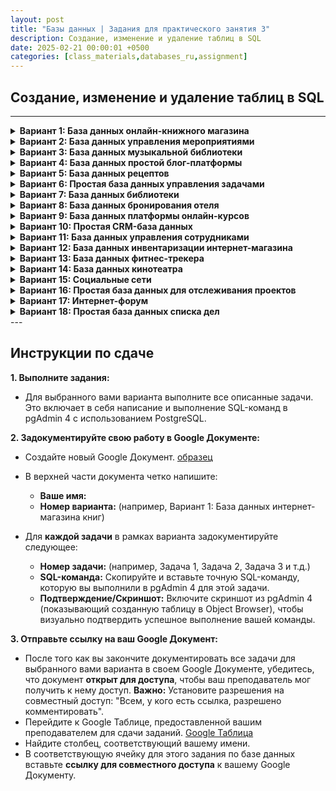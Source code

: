 ```yaml
---
layout: post
title: "Базы данных | Задания для практического занятия 3"
description: Создание, изменение и удаление таблиц в SQL
date: 2025-02-21 00:00:01 +0500
categories: [class_materials,databases_ru,assignment]
---
```


## Создание, изменение и удаление таблиц в SQL

---

<details markdown="1">
<summary><strong>Вариант 1: База данных онлайн-книжного магазина</strong></summary>
**Вариант 1: База данных онлайн-книжного магазина**

**Сценарий:** Вам поручено создать базу данных для онлайн-книжного магазина.  Эта база данных изначально будет управлять книгами и их авторами.

**Схемы таблиц:**

1.  **Таблица `books`:**
    *   `book_id`: Уникальный идентификатор для каждой книги (автоинкрементное целое число, первичный ключ).
    *   `title`: Название книги (текст, не null, максимальная длина 100 символов).
    *   `isbn`: Международный стандартный книжный номер (текст, уникальный, максимальная длина 20 символов).
    *   `publication_year`: Год публикации (целое число).
    *   `genre`: Жанр книги (текст, максимальная длина 50 символов).

2.  **Таблица `authors`:**
    *   `author_id`: Уникальный идентификатор для каждого автора (автоинкрементное целое число, первичный ключ).
    *   `author_name`: Имя автора (текст, не null, максимальная длина 100 символов).
    *   `nationality`: Национальность автора (текст, максимальная длина 50 символов).
    *   `birth_date`: Дата рождения автора (дата).

**Задания:**

1.  Создайте таблицы `books` и `authors` в вашей базе данных, используя оператор `CREATE TABLE`.
2.  Добавьте два новых столбца в таблицу `books`: `price` (десятичное число) и `stock_quantity` (целое число, значение по умолчанию 0).
3.  Измените столбец `genre` в таблице `books` так, чтобы его максимальная длина составляла 75 символов, и измените тип данных `publication_year` на `SMALLINT`.
4.  Переименуйте столбец `author_name` в таблице `authors` на `name` и переименуйте столбец `nationality` на `country`.
5.  Удалите столбец `birth_date` из таблицы `authors` и столбец `genre` из таблицы `books`.
6.  Удалите таблицу `authors` из базы данных, используя оператор `DROP TABLE`.

</details>
<details markdown="1">
<summary><strong>Вариант 2: База данных управления мероприятиями</strong></summary>
**Вариант 2: База данных управления мероприятиями**

**Сценарий:** Вы создаете базу данных для управления мероприятиями и местами проведения для компании, занимающейся организацией мероприятий.

**Схемы таблиц:**

1.  **Таблица `events`:**
    *   `event_id`: Уникальный идентификатор для каждого мероприятия (автоинкрементное целое число, первичный ключ).
    *   `event_name`: Название мероприятия (текст, не null, максимальная длина 100 символов).
    *   `event_date`: Дата мероприятия (дата, не null).
    *   `start_time`: Время начала мероприятия (время).
    *   `category`: Категория мероприятия (текст, максимальная длина 50 символов).

2.  **Таблица `venues`:**
    *   `venue_id`: Уникальный идентификатор для каждого места проведения (автоинкрементное целое число, первичный ключ).
    *   `venue_name`: Название места проведения (текст, не null, максимальная длина 100 символов).
    *   `address`: Адрес места проведения (текст, максимальная длина 200 символов).
    *   `capacity`: Максимальная вместимость места проведения (целое число).
    *   `venue_type`: Тип места проведения (например, 'зал', 'стадион', 'парк') (текст, максимальная длина 50 символов).

**Задания:**

1.  Создайте таблицы `events` и `venues` в вашей базе данных.
2.  Добавьте два новых столбца в таблицу `events`: `description` (текст) и `is_cancelled` (логический тип, значение по умолчанию false).
3.  Сделайте столбец `category` в таблице `events` `NOT NULL` и измените тип данных `capacity` в таблице `venues` на `BIGINT`.
4.  Переименуйте столбец `event_name` в таблице `events` на `title` и переименуйте столбец `venue_name` в таблице `venues` на `name`.
5.  Удалите столбец `start_time` из таблицы `events` и столбец `venue_type` из таблицы `venues`.
6.  Удалите таблицу `venues` из базы данных.

</details>
<details markdown="1">
<summary><strong>Вариант 3: База данных музыкальной библиотеки</strong></summary>
**Вариант 3: База данных музыкальной библиотеки**

**Сценарий:** Вы создаете базу данных для управления личной музыкальной библиотекой, отслеживая песни и исполнителей.

**Схемы таблиц:**

1.  **Таблица `songs`:**
    *   `song_id`: Уникальный идентификатор каждой песни (автоинкрементное целое число, первичный ключ).
    *   `song_title`: Название песни (текст, не null, максимальная длина 100 символов).
    *   `duration_seconds`: Продолжительность песни в секундах (целое число).
    *   `release_year`: Год выпуска песни (целое число).
    *   `genre`: Жанр песни (текст, максимальная длина 50 символов).

2.  **Таблица `artists`:**
    *   `artist_id`: Уникальный идентификатор каждого исполнителя (автоинкрементное целое число, первичный ключ).
    *   `artist_name`: Имя исполнителя (текст, не null, максимальная длина 100 символов).
    *   `origin_country`: Страна происхождения исполнителя (текст, максимальная длина 50 символов).
    *   `formation_year`: Год образования исполнителя (целое число).

**Задания:**

1.  Создать таблицы `songs` и `artists` в вашей базе данных.
2.  Добавить два новых столбца в таблицу `songs`: `album_name` (текст, максимальная длина 100 символов) и `play_count` (целое число, по умолчанию 0).
3.  Изменить столбец `genre` в таблице `songs`, установив максимальную длину 75 символов, и изменить тип данных `duration_seconds` на `REAL`.
4.  Переименовать столбец `song_title` в таблице `songs` на `title` и переименовать столбец `artist_name` в таблице `artists` на `name`.
5.  Удалить столбец `release_year` из таблицы `songs` и столбец `formation_year` из таблицы `artists`.
6.  Удалить таблицу `artists` из базы данных.

</details>
<details markdown="1">
<summary><strong>Вариант 4: База данных простой блог-платформы</strong></summary>
**Вариант 4: База данных простой блог-платформы**

**Сценарий:** Вы проектируете базу данных для простой блог-платформы, чтобы управлять записями блога и категориями.

**Схемы таблиц:**

1.  **Таблица `posts`:**
    *   `post_id`: Уникальный идентификатор каждой записи (автоинкрементное целое число, первичный ключ).
    *   `post_title`: Заголовок записи блога (текст, не null, максимальная длина 200 символов).
    *   `content`: Содержимое записи блога (текст).
    *   `publication_date`: Дата публикации записи (дата, по умолчанию текущая дата).
    *   `is_published`: Статус публикации (логическое значение, по умолчанию false).

2.  **Таблица `categories`:**
    *   `category_id`: Уникальный идентификатор каждой категории (автоинкрементное целое число, первичный ключ).
    *   `category_name`: Название категории (текст, не null, уникальное, максимальная длина 50 символов).
    *   `description`: Описание категории (текст, максимальная длина 200 символов).
    *   `created_at`: Временная метка создания категории (timestamp with time zone, по умолчанию текущая временная метка).

**Задания:**

1.  Создать таблицы `posts` и `categories` в вашей базе данных.
2.  Добавить два новых столбца в таблицу `posts`: `author_name` (текст, максимальная длина 100 символов) и `view_count` (целое число, по умолчанию 0).
3.  Изменить столбец `post_title` в таблице `posts`, установив максимальную длину 255 символов, и изменить тип данных `publication_date` на `TIMESTAMP`.
4.  Переименовать столбец `post_title` в таблице `posts` на `title` и переименовать столбец `category_name` в таблице `categories` на `name`.
5.  Удалить столбец `is_published` из таблицы `posts` и столбец `description` из таблицы `categories`.
6.  Удалить таблицу `categories` из базы данных.

</details>
<details markdown="1">
<summary><strong>Вариант 5: База данных рецептов</strong></summary>
**Вариант 5: База данных рецептов**

**Сценарий:** Вы создаете базу данных для хранения рецептов и их ингредиентов для приложения с рецептами.

**Схемы таблиц:**

1.  **Таблица `recipes`:**
    *   `recipe_id`: Уникальный идентификатор каждого рецепта (автоинкрементируемое целое число, первичный ключ).
    *   `recipe_name`: Название рецепта (текст, не null, максимальная длина 100 символов).
    *   `instructions`: Инструкции по приготовлению (текст).
    *   `cuisine_type`: Тип кухни (например, 'Итальянская', 'Мексиканская', 'Индийская') (текст, максимальная длина 50 символов).
    *   `preparation_time_minutes`: Время приготовления в минутах (целое число).

2.  **Таблица `ingredients`:**
    *   `ingredient_id`: Уникальный идентификатор каждого ингредиента (автоинкрементируемое целое число, первичный ключ).
    *   `ingredient_name`: Название ингредиента (текст, не null, уникальное, максимальная длина 100 символов).
    *   `is_vegetarian`: Указывает, является ли ингредиент вегетарианским (логический тип, по умолчанию true).
    *   `is_vegan`: Указывает, является ли ингредиент веганским (логический тип, по умолчанию false).

**Задания:**

1.  Создайте таблицы `recipes` и `ingredients` в вашей базе данных.
2.  Добавьте два новых столбца в таблицу `recipes`: `servings` (целое число, по умолчанию 1) и `rating` (числовой, точность 2, масштаб 1, например, 4.5).
3.  Измените столбец `cuisine_type` в таблице `recipes`, чтобы он имел максимальную длину 75 символов, и измените тип данных `preparation_time_minutes` на `SMALLINT`.
4.  Переименуйте столбец `recipe_name` в таблице `recipes` на `name` и переименуйте столбец `ingredient_name` в таблице `ingredients` на `name`.
5.  Удалите столбец `instructions` из таблицы `recipes` и столбец `is_vegan` из таблицы `ingredients`.
6.  Удалите таблицу `ingredients` из базы данных.

</details>
<details markdown="1">
<summary><strong>Вариант 6: Простая база данных управления задачами</strong></summary>
**Вариант 6: Простая база данных управления задачами**

**Сценарий:** Вы создаете базу данных для простого приложения управления задачами, чтобы управлять задачами и проектами.

**Схемы таблиц:**

1.  **Таблица `tasks`:**
    *   `task_id`: Уникальный идентификатор каждой задачи (автоинкрементируемое целое число, первичный ключ).
    *   `task_name`: Название задачи (текст, не null, максимальная длина 100 символов).
    *   `description`: Описание задачи (текст).
    *   `due_date`: Дата, к которой задача должна быть выполнена (дата).
    *   `status`: Статус задачи (например, 'To Do', 'In Progress', 'Completed') (текст, максимальная длина 50 символов, по умолчанию 'To Do').

2.  **Таблица `projects`:**
    *   `project_id`: Уникальный идентификатор каждого проекта (автоинкрементируемое целое число, первичный ключ).
    *   `project_name`: Название проекта (текст, не null, максимальная длина 100 символов).
    *   `start_date`: Дата начала проекта (дата).
    *   `end_date`: Дата, когда проект, как ожидается, закончится (дата).
    *   `priority`: Приоритет проекта (например, 'High', 'Medium', 'Low') (текст, максимальная длина 50 символов, по умолчанию 'Medium').

**Задания:**

1.  Создайте таблицы `tasks` и `projects` в вашей базе данных.
2.  Добавьте два новых столбца в таблицу `tasks`: `created_at` (метка времени с часовым поясом, по умолчанию текущая метка времени) и `is_urgent` (логический тип, по умолчанию false).
3.  Измените столбец `status` в таблице `tasks`, чтобы он имел максимальную длину 75 символов, и измените тип данных `due_date` на `TIMESTAMP`.
4.  Переименуйте столбец `task_name` в таблице `tasks` на `title` и переименуйте столбец `project_name` в таблице `projects` на `name`.
5.  Удалите столбец `description` из таблицы `tasks` и столбец `end_date` из таблицы `projects`.
6.  Удалите таблицу `projects` из базы данных.

</details>
<details markdown="1">
<summary><strong>Вариант 7: База данных библиотеки</strong></summary>
**Вариант 7: База данных библиотеки**

**Сценарий:** Вы создаете базу данных для небольшой библиотеки для управления книгами и читателями.

**Схемы таблиц:**

1.  **Таблица `books`:**
    *   `book_id`: Уникальный идентификатор для каждой книги (автоинкрементное целое число, первичный ключ).
    *   `book_title`: Название книги (текст, не null, максимальная длина 150 символов).
    *   `author`: Автор книги (текст, максимальная длина 100 символов).
    *   `publication_year`: Год публикации (целое число).
    *   `total_copies`: Общее количество доступных экземпляров (целое число, по умолчанию 1).

2.  **Таблица `members`:**
    *   `member_id`: Уникальный идентификатор для каждого читателя библиотеки (автоинкрементное целое число, первичный ключ).
    *   `member_name`: Имя читателя (текст, не null, максимальная длина 100 символов).
    *   `address`: Адрес читателя (текст, максимальная длина 200 символов).
    *   `phone_number`: Номер телефона читателя (текст, максимальная длина 20 символов).
    *   `registration_date`: Дата регистрации читателя (дата, по умолчанию текущая дата).

**Задания:**

1.  Создайте таблицы `books` и `members` в вашей базе данных.
2.  Добавьте два новых столбца в таблицу `books`: `isbn` (текст, уникальный, максимальная длина 20 символов) и `genre` (текст, максимальная длина 50 символов).
3.  Измените столбец `author` в таблице `books` на `NOT NULL` и измените тип данных `publication_year` в таблице `books` на `TEXT`.
4.  Переименуйте столбец `book_title` в таблице `books` на `title` и переименуйте столбец `member_name` в таблице `members` на `name`.
5.  Удалите столбец `publication_year` из таблицы `books` и столбец `address` из таблицы `members`.
6.  Удалите таблицу `members` из базы данных.

</details>
<details markdown="1">
<summary><strong>Вариант 8: База данных бронирования отеля</strong></summary>
**Вариант 8: База данных бронирования отеля**

**Сценарий:** Вы создаете базу данных для отеля для управления номерами и гостями.

**Схемы таблиц:**

1.  **Таблица `rooms`:**
    *   `room_id`: Уникальный идентификатор для каждого номера (автоинкрементное целое число, первичный ключ).
    *   `room_number`: Номер комнаты (текст, уникальный, не null, максимальная длина 10 символов).
    *   `room_type`: Тип номера (например, 'Одноместный', 'Двухместный', 'Люкс') (текст, максимальная длина 50 символов).
    *   `capacity`: Максимальная вместимость номера (целое число).
    *   `price_per_night`: Цена за ночь для номера (десятичное число).

2.  **Таблица `guests`:**
    *   `guest_id`: Уникальный идентификатор для каждого гостя (автоинкрементное целое число, первичный ключ).
    *   `guest_name`: Имя гостя (текст, не null, максимальная длина 100 символов).
    *   `email`: Адрес электронной почты гостя (текст, уникальный, максимальная длина 100 символов).
    *   `phone_number`: Номер телефона гостя (текст, максимальная длина 20 символов).
    *   `registration_date`: Дата регистрации гостя в системе (временная метка, по умолчанию текущая временная метка).

**Задания:**

1.  Создайте таблицы `rooms` и `guests` в вашей базе данных.
2.  Добавьте два новых столбца в таблицу `rooms`: `is_available` (логическое значение, по умолчанию true) и `view_type` (текст, максимальная длина 50 символов, например, 'Вид на город', 'Вид на море').
3.  Измените столбец `room_type` в таблице `rooms`, чтобы максимальная длина была 75 символов, и измените тип данных `capacity` в таблице `rooms` на `SMALLINT`.
4.  Переименуйте столбец `room_number` в таблице `rooms` на `number` и переименуйте столбец `guest_name` в таблице `guests` на `name`.
5.  Удалите столбец `price_per_night` из таблицы `rooms` и столбец `phone_number` из таблицы `guests`.
6.  Удалите таблицу `guests` из базы данных.

</details>
<details markdown="1">
<summary><strong>Вариант 9: База данных платформы онлайн-курсов</strong></summary>
**Вариант 9: База данных платформы онлайн-курсов**

**Сценарий:** Вы проектируете базу данных для платформы онлайн-курсов, чтобы управлять курсами и преподавателями.

**Схемы таблиц:**

1.  **Таблица `courses`:**
    *   `course_id`: Уникальный идентификатор каждого курса (автоинкрементное целое число, первичный ключ).
    *   `course_name`: Название курса (текст, не null, максимальная длина 100 символов).
    *   `description`: Описание курса (текст).
    *   `credits`: Количество кредитов за курс (целое число).
    *   `level`: Уровень курса (например, 'Начальный', 'Средний', 'Продвинутый') (текст, максимальная длина 50 символов).

2.  **Таблица `instructors`:**
    *   `instructor_id`: Уникальный идентификатор каждого преподавателя (автоинкрементное целое число, первичный ключ).
    *   `instructor_name`: Имя преподавателя (текст, не null, максимальная длина 100 символов).
    *   `email`: Адрес электронной почты преподавателя (текст, уникальный, максимальная длина 100 символов).
    *   `department`: Отдел, к которому принадлежит преподаватель (текст, максимальная длина 100 символов).
    *   `hire_date`: Дата найма преподавателя (дата).

**Задания:**

1.  Создать таблицы `courses` и `instructors` в вашей базе данных.
2.  Добавить два новых столбца в таблицу `courses`: `duration_hours` (целое число) и `is_active` (логический тип, по умолчанию true).
3.  Изменить столбец `level` в таблице `courses`, чтобы он имел максимальную длину 75 символов, и изменить тип данных `credits` в таблице `courses` на `REAL`.
4.  Переименовать столбец `course_name` в таблице `courses` на `title` и переименовать столбец `instructor_name` в таблице `instructors` на `name`.
5.  Удалить столбец `description` из таблицы `courses` и столбец `department` из таблицы `instructors`.
6.  Удалить таблицу `instructors` из базы данных.

</details>
<details markdown="1">
<summary><strong>Вариант 10: Простая CRM-база данных</strong></summary>
**Вариант 10: Простая CRM-база данных**

**Сценарий:** Вы создаете базу данных для простой системы управления взаимоотношениями с клиентами (CRM) для управления клиентами и их взаимодействиями.

**Схемы таблиц:**

1.  **Таблица `customers`:**
    *   `customer_id`: Уникальный идентификатор каждого клиента (автоинкрементное целое число, первичный ключ).
    *   `customer_name`: Имя клиента (текст, не null, максимальная длина 100 символов).
    *   `email`: Адрес электронной почты клиента (текст, уникальный, максимальная длина 100 символов).
    *   `phone_number`: Номер телефона клиента (текст, максимальная длина 20 символов).
    *   `city`: Город клиента (текст, максимальная длина 50 символов).

2.  **Таблица `interactions`:**
    *   `interaction_id`: Уникальный идентификатор каждого взаимодействия (автоинкрементное целое число, первичный ключ).
    *   `interaction_type`: Тип взаимодействия (например, 'Звонок', 'Электронная почта', 'Встреча') (текст, максимальная длина 50 символов).
    *   `interaction_date`: Дата взаимодействия (метка времени, по умолчанию текущая метка времени).
    *   `notes`: Заметки о взаимодействии (текст).
    *   `agent_name`: Имя агента, который обработал взаимодействие (текст, максимальная длина 100 символов).

**Задания:**

1.  Создать таблицы `customers` и `interactions` в вашей базе данных.
2.  Добавить два новых столбца в таблицу `customers`: `registration_date` (дата, по умолчанию текущая дата) и `is_active` (логический тип, по умолчанию true).
3.  Изменить столбец `city` в таблице `customers`, чтобы он имел максимальную длину 75 символов, и изменить тип данных `interaction_date` в таблице `interactions` на `DATE`.
4.  Переименовать столбец `customer_name` в таблице `customers` на `name` и переименовать столбец `interaction_type` в таблице `interactions` на `type`.
5.  Удалить столбец `phone_number` из таблицы `customers` и столбец `agent_name` из таблицы `interactions`.
6.  Удалить таблицу `interactions` из базы данных.

</details>
<details markdown="1">
<summary><strong>Вариант 11: База данных управления сотрудниками</strong></summary>
**Вариант 11: База данных управления сотрудниками**

**Сценарий:** Вы создаете упрощенную базу данных для управления сотрудниками, отслеживая сотрудников и отделы.

**Схемы таблиц:**

1.  **Таблица `employees`:**
    *   `employee_id`: Уникальный идентификатор каждого сотрудника (автоинкрементное целое число, первичный ключ).
    *   `employee_name`: Имя сотрудника (текст, не null, максимальная длина 100 символов).
    *   `job_title`: Должность сотрудника (текст, максимальная длина 100 символов).
    *   `salary`: Годовая зарплата сотрудника (числовое значение).
    *   `hire_date`: Дата приема на работу сотрудника (дата).

2.  **Таблица `departments`:**
    *   `department_id`: Уникальный идентификатор каждого отдела (автоинкрементное целое число, первичный ключ).
    *   `department_name`: Название отдела (текст, не null, уникальное, максимальная длина 100 символов).
    *   `location`: Местоположение отдела (текст, максимальная длина 100 символов).
    *   `manager_name`: Имя руководителя отдела (текст, максимальная длина 100 символов).
    *   `employee_count`: Количество сотрудников в отделе (целое число, по умолчанию 0).

**Задания:**

1.  Создать таблицы `employees` и `departments` в вашей базе данных.
2.  Добавить два новых столбца в таблицу `employees`: `email` (текст, уникальное, максимальная длина 100 символов) и `is_active` (логическое значение, по умолчанию true).
3.  Изменить столбец `job_title` в таблице `employees`, установив максимальную длину 150 символов, и изменить тип данных `salary` в таблице `employees` на `INTEGER`.
4.  Переименовать столбец `employee_name` в таблице `employees` на `name` и переименовать столбец `department_name` в таблице `departments` на `name`.
5.  Удалить столбец `hire_date` из таблицы `employees` и столбец `manager_name` из таблицы `departments`.
6.  Удалить таблицу `departments` из базы данных.

</details>
<details markdown="1">
<summary><strong>Вариант 12: База данных инвентаризации интернет-магазина</strong></summary>
**Вариант 12: База данных инвентаризации интернет-магазина**

**Сценарий:** Вы создаете упрощенную базу данных для интернет-магазина, чтобы управлять товарами и категориями.

**Схемы таблиц:**

1.  **Таблица `products`:**
    *   `product_id`: Уникальный идентификатор каждого товара (автоинкрементное целое число, первичный ключ).
    *   `product_name`: Название товара (текст, не null, максимальная длина 100 символов).
    *   `description`: Описание товара (текст).
    *   `price`: Цена товара (десятичное число).
    *   `stock_quantity`: Количество на складе (целое число, по умолчанию 0).

2.  **Таблица `categories`:**
    *   `category_id`: Уникальный идентификатор каждой категории (автоинкрементное целое число, первичный ключ).
    *   `category_name`: Название категории (текст, не null, уникальное, максимальная длина 100 символов).
    *   `parent_category`: Название родительской категории (текст, максимальная длина 100 символов).
    *   `description`: Описание категории (текст).
    *   `is_active`: Указывает, активна ли категория в данный момент (логическое значение, по умолчанию true).

**Задания:**

1.  Создать таблицы `products` и `categories` в вашей базе данных.
2.  Добавить два новых столбца в таблицу `products`: `sku` (текст, уникальное, максимальная длина 50 символов) и `weight_kg` (числовое значение).
3.  Изменить столбец `product_name` в таблице `products`, установив максимальную длину 150 символов, и изменить тип данных `price` в таблице `products` на `REAL`.
4.  Переименовать столбец `product_name` в таблице `products` на `name` и переименовать столбец `category_name` в таблице `categories` на `name`.
5.  Удалить столбец `description` из таблицы `products` и столбец `parent_category` из таблицы `categories`.
6.  Удалить таблицу `categories` из базы данных.

</details>
<details markdown="1">
<summary><strong>Вариант 13: База данных фитнес-трекера</strong></summary>
**Вариант 13: База данных фитнес-трекера**

**Сценарий:** Вы создаете базу данных для приложения фитнес-трекера, чтобы хранить профили пользователей и данные о тренировках.

**Схемы таблиц:**

1.  **Таблица `users`:**
    *   `user_id`: Уникальный идентификатор каждого пользователя (автоинкрементное целое число, первичный ключ).
    *   `username`: Имя пользователя (текст, уникальное, не null, максимальная длина 50 символов).
    *   `email`: Адрес электронной почты (текст, уникальное, максимальная длина 100 символов).
    *   `gender`: Пол пользователя (текст, максимальная длина 10 символов).
    *   `date_of_birth`: Дата рождения (дата).

2.  **Таблица `workouts`:**
    *   `workout_id`: Уникальный идентификатор каждой тренировки (автоинкрементное целое число, первичный ключ).
    *   `workout_type`: Тип тренировки (например, 'Бег', 'Силовая тренировка', 'Йога') (текст, максимальная длина 50 символов).
    *   `duration_minutes`: Продолжительность тренировки в минутах (целое число).
    *   `workout_date`: Дата тренировки (дата, не null, по умолчанию текущая дата).
    *   `calories_burned`: Предполагаемое количество сожженных калорий (целое число).

**Задания:**

1.  Создать таблицы `users` и `workouts` в вашей базе данных.
2.  Добавить два новых столбца в таблицу `users`: `height_cm` (целое число) и `weight_kg` (числовое значение, точность 5, масштаб 2).
3.  Изменить столбец `gender` в таблице `users`, установив максимальную длину 20 символов, и изменить тип данных `duration_minutes` в таблице `workouts` на `REAL`.
4.  Переименовать столбец `username` в таблице `users` на `name` и переименовать столбец `workout_type` в таблице `workouts` на `type`.
5.  Удалить столбец `date_of_birth` из таблицы `users` и столбец `calories_burned` из таблицы `workouts`.
6.  Удалить таблицу `workouts` из базы данных.

</details>
<details markdown="1">
<summary><strong>Вариант 14: База данных кинотеатра</strong></summary>
**Вариант 14: База данных кинотеатра**

**Сценарий:** Вы создаете упрощенную базу данных для кинотеатра, чтобы управлять фильмами и сеансами.

**Схемы таблиц:**

1.  **Таблица `movies`:**
    *   `movie_id`: Уникальный идентификатор каждого фильма (автоинкрементное целое число, первичный ключ).
    *   `movie_title`: Название фильма (текст, не null, максимальная длина 150 символов).
    *   `genre`: Жанр фильма (текст, максимальная длина 50 символов).
    *   `release_year`: Год выпуска (целое число).
    *   `duration_minutes`: Продолжительность фильма в минутах (целое число).

2.  **Таблица `screenings`:**
    *   `screening_id`: Уникальный идентификатор каждого сеанса (автоинкрементное целое число, первичный ключ).
    *   `screen_number`: Номер экрана (целое число).
    *   `start_time`: Время начала сеанса (отметка времени).
    *   `end_time`: Время окончания сеанса (отметка времени).
    *   `is_3d`: Указывает, идет ли сеанс в 3D (логическое значение, по умолчанию false).

**Задания:**

1.  Создать таблицы `movies` и `screenings` в вашей базе данных.
2.  Добавить два новых столбца в таблицу `movies`: `director` (текст, максимальная длина 100 символов) и `rating` (текст, максимальная длина 10 символов, например, 'PG-13', 'R').
3.  Изменить столбец `genre` в таблице `movies`, установив максимальную длину 75 символов, и изменить тип данных `screen_number` в таблице `screenings` на `TEXT`.
4.  Переименовать столбец `movie_title` в таблице `movies` на `title` и переименовать столбец `start_time` в таблице `screenings` на `start_datetime`.
5.  Удалить столбец `release_year` из таблицы `movies` и столбец `end_time` из таблицы `screenings`.
6.  Удалить таблицу `screenings` из базы данных.

</details>
<details markdown="1">
<summary><strong>Вариант 15: Социальные сети</strong></summary>
**Вариант 15: Социальные сети**

**Сценарий:** Вы создаете очень упрощенную базу данных для платформы социальных сетей, чтобы управлять профилями пользователей и сообщениями.

**Схемы таблиц:**

1.  **Таблица `users`:**
    *   `user_id`: Уникальный идентификатор для каждого пользователя (автоинкрементное целое число, первичный ключ).
    *   `username`: Имя пользователя (текст, уникальное, не null, максимальная длина 50 символов).
    *   `profile_name`: Отображаемое имя пользователя (текст, максимальная длина 100 символов).
    *   `join_date`: Дата регистрации пользователя (дата, по умолчанию текущая дата).
    *   `bio`: Биография пользователя (текст).

2.  **Таблица `posts`:**
    *   `post_id`: Уникальный идентификатор для каждого сообщения (автоинкрементное целое число, первичный ключ).
    *   `content`: Содержание сообщения (текст, не null).
    *   `post_timestamp`: Отметка времени создания сообщения (timestamp, по умолчанию текущая отметка времени).
    *   `like_count`: Количество лайков (целое число, по умолчанию 0).
    *   `share_count`: Количество репостов (целое число, по умолчанию 0).

**Задачи:**

1.  Создайте таблицы `users` и `posts` в вашей базе данных.
2.  Добавьте два новых столбца в таблицу `users`: `email` (текст, уникальный, максимальная длина 100 символов) и `is_verified` (логический тип, по умолчанию false).
3.  Измените столбец `profile_name` в таблице `users`, чтобы он имел максимальную длину 150 символов, и измените тип данных `like_count` в таблице `posts` на `BIGINT`.
4.  Переименуйте столбец `username` в таблице `users` в `name` и переименуйте столбец `post_timestamp` в таблице `posts` в `created_at`.
5.  Удалите столбец `bio` из таблицы `users` и столбец `share_count` из таблицы `posts`.
6.  Удалите таблицу `posts` из базы данных.

</details>
<details markdown="1">
<summary><strong>Вариант 16: Простая база данных для отслеживания проектов</strong></summary>
**Вариант 16: Простая база данных для отслеживания проектов**

**Сценарий:** Вы создаете базу данных для отслеживания простых проектов и их задач.

**Схемы таблиц:**

1.  **Таблица `projects`:**
    *   `project_id`: Уникальный идентификатор для каждого проекта (автоинкрементное целое число, первичный ключ).
    *   `project_name`: Название проекта (текст, не null, максимальная длина 100 символов).
    *   `start_date`: Дата начала проекта (дата).
    *   `deadline`: Крайний срок проекта (дата).
    *   `status`: Текущий статус проекта (например, 'Планирование', 'В процессе', 'Завершен') (текст, максимальная длина 50 символов, по умолчанию 'Планирование').

2.  **Таблица `tasks`:**
    *   `task_id`: Уникальный идентификатор для каждой задачи (автоинкрементное целое число, первичный ключ).
    *   `task_description`: Описание задачи (текст, не null).
    *   `due_date`: Срок выполнения задачи (дата).
    *   `is_completed`: Указывает, завершена ли задача (логический тип, по умолчанию false).
    *   `priority`: Приоритет задачи (например, 'Высокий', 'Средний', 'Низкий') (текст, максимальная длина 50 символов, по умолчанию 'Средний').

**Задачи:**

1.  Создайте таблицы `projects` и `tasks` в вашей базе данных.
2.  Добавьте два новых столбца в таблицу `projects`: `budget` (десятичное число) и `team_lead` (текст, максимальная длина 100 символов).
3.  Измените столбец `status` в таблице `projects`, чтобы он имел максимальную длину 75 символов, и измените тип данных `deadline` в таблице `projects` на `TIMESTAMP`.
4.  Переименуйте столбец `project_name` в таблице `projects` в `name` и переименуйте столбец `task_description` в таблице `tasks` в `description`.
5.  Удалите столбец `start_date` из таблицы `projects` и столбец `priority` из таблицы `tasks`.
6.  Удалите таблицу `tasks` из базы данных.

</details>
<details markdown="1">
<summary><strong>Вариант 17: Интернет-форум</strong></summary>
**Вариант 17: Интернет-форум**

**Сценарий:** Вы создаете упрощенную базу данных для интернет-форума, чтобы управлять пользователями и темами обсуждений.

**Схемы таблиц:**

1.  **Таблица `users`:**
    *   `user_id`: Уникальный идентификатор каждого пользователя (автоинкрементное целое число, первичный ключ).
    *   `username`: Имя пользователя (текст, уникальное, не null, максимальная длина 50 символов).
    *   `registration_date`: Дата регистрации (метка времени, по умолчанию текущая метка времени).
    *   `reputation_score`: Рейтинг репутации пользователя (целое число, по умолчанию 0).
    *   `is_banned`: Указывает, заблокирован ли пользователь (логическое значение, по умолчанию false).

2.  **Таблица `threads`:**
    *   `thread_id`: Уникальный идентификатор каждой темы (автоинкрементное целое число, первичный ключ).
    *   `thread_title`: Заголовок темы (текст, не null, максимальная длина 200 символов).
    *   `creation_date`: Дата создания темы (метка времени, по умолчанию текущая метка времени).
    *   `view_count`: Количество просмотров темы (целое число, по умолчанию 0).
    *   `last_activity_date`: Дата последней активности в теме (метка времени, по умолчанию текущая метка времени).

**Задания:**

1.  Создайте таблицы `users` и `threads` в вашей базе данных.
2.  Добавьте два новых столбца в таблицу `users`: `email` (текст, уникальный, максимальная длина 100 символов) и `location` (текст, максимальная длина 100 символов).
3.  Измените столбец `username` в таблице `users`, установив максимальную длину 75 символов, и измените тип данных столбца `view_count` в таблице `threads` на `BIGINT`.
4.  Переименуйте столбец `username` в таблице `users` на `name` и переименуйте столбец `thread_title` в таблице `threads` на `title`.
5.  Удалите столбец `reputation_score` из таблицы `users` и столбец `last_activity_date` из таблицы `threads`.
6.  Удалите таблицу `threads` из базы данных.

</details>
<details markdown="1">
<summary><strong>Вариант 18: Простая база данных списка дел</strong></summary>
**Вариант 18: Простая база данных списка дел**

**Сценарий:** Вы создаете базу данных для очень простого приложения списка дел.

**Схемы таблиц:**

1.  **Таблица `todos`:**
    *   `todo_id`: Уникальный идентификатор каждого элемента списка дел (автоинкрементное целое число, первичный ключ).
    *   `task_name`: Название задачи (текст, не null, максимальная длина 100 символов).
    *   `description`: Описание задачи (текст).
    *   `due_date`: Срок выполнения задачи (дата).
    *   `is_completed`: Указывает, завершена ли задача (логическое значение, по умолчанию false).

2.  **Таблица `categories`:**
    *   `category_id`: Уникальный идентификатор каждой категории (автоинкрементное целое число, первичный ключ).
    *   `category_name`: Название категории (текст, не null, уникальное, максимальная длина 100 символов).
    *   `color_code`: Цветовой код категории (текст, максимальная длина 10 символов, например, '#FF0000').
    *   `created_at`: Метка времени создания категории (метка времени, по умолчанию текущая метка времени).
    *   `is_default`: Указывает, является ли категория категорией по умолчанию (логическое значение, по умолчанию false).

**Задания:**

1.  Создайте таблицы `todos` и `categories` в вашей базе данных.
2.  Добавьте два новых столбца в таблицу `todos`: `priority` (текст, максимальная длина 20 символов, например, 'High', 'Medium', 'Low') и `created_at` (метка времени, по умолчанию текущая метка времени).
3.  Измените столбец `task_name` в таблице `todos`, установив максимальную длину 150 символов, и измените тип данных столбца `due_date` в таблице `todos` на `TIMESTAMP`.
4.  Переименуйте столбец `task_name` в таблице `todos` на `title` и переименуйте столбец `category_name` в таблице `categories` на `name`.
5.  Удалите столбец `description` из таблицы `todos` и столбец `color_code` из таблицы `categories`.
6.  Удалите таблицу `categories` из базы данных.
</details>
---

## Инструкции по сдаче

**1. Выполните задания:**
*   Для выбранного вами варианта выполните все описанные задачи.  Это включает в себя написание и выполнение SQL-команд в pgAdmin 4 с использованием PostgreSQL.

**2. Задокументируйте свою работу в Google Документе:**
*   Создайте новый Google Документ. [образец](https://docs.google.com/document/d/1suTbjrCnVYxfemvzvLQvD4GfQodjMifyTUTug9WTkzs/edit?usp=sharing)
*   В верхней части документа четко напишите:
    *   **Ваше имя:**
    *   **Номер варианта:** (например, Вариант 1: База данных интернет-магазина книг)

*   Для **каждой задачи** в рамках варианта задокументируйте следующее:
    *   **Номер задачи:** (например, Задача 1, Задача 2, Задача 3 и т.д.)
    *   **SQL-команда:** Скопируйте и вставьте точную SQL-команду, которую вы выполнили в pgAdmin 4 для этой задачи.
    *   **Подтверждение/Скриншот:** Включите скриншот из pgAdmin 4 (показывающий созданную таблицу в Object Browser), чтобы визуально подтвердить успешное выполнение вашей команды.

**3. Отправьте ссылку на ваш Google Документ:**
*   После того как вы закончите документировать все задачи для выбранного вами варианта в своем Google Документе, убедитесь, что документ **открыт для доступа**, чтобы ваш преподаватель мог получить к нему доступ. **Важно:** Установите разрешения на совместный доступ: "Всем, у кого есть ссылка, разрешено комментировать".
*   Перейдите к Google Таблице, предоставленной вашим преподавателем для сдачи заданий. [Google Таблица](https://docs.google.com/spreadsheets/d/1aMktJhzy4MabGjS9a9LOukR7u29a6Xno7UClTPo7Hvc/edit?usp=sharing)
*   Найдите столбец, соответствующий вашему имени.
*   В соответствующую ячейку для этого задания по базе данных вставьте **ссылку для совместного доступа** к вашему Google Документу.

